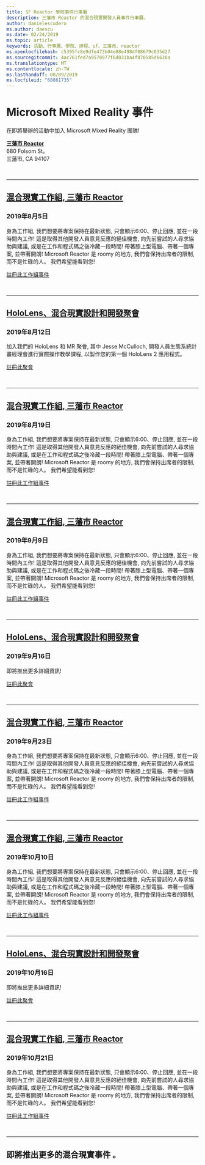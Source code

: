 ```yaml
---
title: SF Reactor 學院事件行事曆
description: 三藩市 Reactor 的混合現實開發人員事件行事曆。
author: danielescudero
ms.author: daescu
ms.date: 02/24/2019
ms.topic: article
keywords: 活動、行事曆、學院、排程、sf、三藩市、reactor
ms.openlocfilehash: c5395fc8e9dfe473b04e88e498df08679c035d27
ms.sourcegitcommit: 4ac761fed7a9570977f6d031ba4f870585d6630a
ms.translationtype: MT
ms.contentlocale: zh-TW
ms.lasthandoff: 08/09/2019
ms.locfileid: "68861735"
---
```

# <a name="microsoft-mixed-reality-events"></a>Microsoft Mixed Reality 事件

在即將舉辦的活動中加入 Microsoft Mixed Reality 團隊!

**[三藩市 Reactor](https://developer.microsoft.com/reactor/#ReactorSF)**<br>
680 Folsom St。<br>
三藩市, CA 94107

<br>

---


## <a name="mixed-reality-workgroup-san-francisco-reactorhttpsemea01safelinksprotectionoutlookcomurlhttps3a2f2fwwwmeetupcom2fhololens-mr2fdata027c017cdaescu40microsoftcom7ca8ddee063b7949a9992308d6903e62b07c72f988bf86f141af91ab2d7cd011db477c17c07c636854994961124360sdataymnaaiwvxij700mo9gj2boz4w82bgkdjdhijhytfczcfu3dreserved0"></a>[混合現實工作組, 三藩市 Reactor](https://emea01.safelinks.protection.outlook.com/?url=https%3A%2F%2Fwww.meetup.com%2Fhololens-mr%2F&data=02%7C01%7Cdaescu%40microsoft.com%7Ca8ddee063b7949a9992308d6903e62b0%7C72f988bf86f141af91ab2d7cd011db47%7C1%7C0%7C636854994961124360&sdata=YmnAAiWVxIJ700mO9gj%2BOz4W8%2BgKDjDhiJhYtfCzCFU%3D&reserved=0)
### <a name="august-5-2019"></a>2019年8月5日
身為工作組, 我們想要將專案保持在最新狀態, 只會顯示6:00、停止回應, 並在一段時間內工作! 這是取得其他開發人員意見反應的絕佳機會, 向先前嘗試的人尋求協助與建議, 或是在工作和程式碼之後冷藏一段時間! 帶著膝上型電腦、帶著一個專案, 並帶著開朗! Microsoft Reactor 是 roomy 的地方, 我們會保持出席者的限制, 而不是忙碌的人。 我們希望能看到您!

[註冊此工作組事件](https://emea01.safelinks.protection.outlook.com/?url=https%3A%2F%2Fwww.meetup.com%2Fhololens-mr%2F&data=02%7C01%7Cdaescu%40microsoft.com%7Ca8ddee063b7949a9992308d6903e62b0%7C72f988bf86f141af91ab2d7cd011db47%7C1%7C0%7C636854994961124360&sdata=YmnAAiWVxIJ700mO9gj%2BOz4W8%2BgKDjDhiJhYtfCzCFU%3D&reserved=0)

<br>

---


## <a name="hololens-mixed-reality-design-and-development-meetuphttpswwwmeetupcomhololens-mrevents263232210"></a>[HoloLens、混合現實設計和開發聚會](https://www.meetup.com/hololens-mr/events/263232210/)
### <a name="august-12-2019"></a>2019年8月12日
加入我們的 HoloLens 和 MR 聚會, 其中 Jesse McCulloch, 開發人員生態系統計畫經理會進行實際操作教學課程, 以製作您的第一個 HoloLens 2 應用程式。

[註冊此聚會](https://www.meetup.com/hololens-mr/events/263232210/)

<br>

---


## <a name="mixed-reality-workgroup-san-francisco-reactorhttpsemea01safelinksprotectionoutlookcomurlhttps3a2f2fwwwmeetupcom2fhololens-mr2fdata027c017cdaescu40microsoftcom7ca8ddee063b7949a9992308d6903e62b07c72f988bf86f141af91ab2d7cd011db477c17c07c636854994961124360sdataymnaaiwvxij700mo9gj2boz4w82bgkdjdhijhytfczcfu3dreserved0"></a>[混合現實工作組, 三藩市 Reactor](https://emea01.safelinks.protection.outlook.com/?url=https%3A%2F%2Fwww.meetup.com%2Fhololens-mr%2F&data=02%7C01%7Cdaescu%40microsoft.com%7Ca8ddee063b7949a9992308d6903e62b0%7C72f988bf86f141af91ab2d7cd011db47%7C1%7C0%7C636854994961124360&sdata=YmnAAiWVxIJ700mO9gj%2BOz4W8%2BgKDjDhiJhYtfCzCFU%3D&reserved=0)
### <a name="august-19-2019"></a>2019年8月19日
身為工作組, 我們想要將專案保持在最新狀態, 只會顯示6:00、停止回應, 並在一段時間內工作! 這是取得其他開發人員意見反應的絕佳機會, 向先前嘗試的人尋求協助與建議, 或是在工作和程式碼之後冷藏一段時間! 帶著膝上型電腦、帶著一個專案, 並帶著開朗! Microsoft Reactor 是 roomy 的地方, 我們會保持出席者的限制, 而不是忙碌的人。 我們希望能看到您!

[註冊此工作組事件](https://emea01.safelinks.protection.outlook.com/?url=https%3A%2F%2Fwww.meetup.com%2Fhololens-mr%2F&data=02%7C01%7Cdaescu%40microsoft.com%7Ca8ddee063b7949a9992308d6903e62b0%7C72f988bf86f141af91ab2d7cd011db47%7C1%7C0%7C636854994961124360&sdata=YmnAAiWVxIJ700mO9gj%2BOz4W8%2BgKDjDhiJhYtfCzCFU%3D&reserved=0)

<br>

---


## <a name="mixed-reality-workgroup-san-francisco-reactorhttpsemea01safelinksprotectionoutlookcomurlhttps3a2f2fwwwmeetupcom2fhololens-mr2fdata027c017cdaescu40microsoftcom7ca8ddee063b7949a9992308d6903e62b07c72f988bf86f141af91ab2d7cd011db477c17c07c636854994961124360sdataymnaaiwvxij700mo9gj2boz4w82bgkdjdhijhytfczcfu3dreserved0"></a>[混合現實工作組, 三藩市 Reactor](https://emea01.safelinks.protection.outlook.com/?url=https%3A%2F%2Fwww.meetup.com%2Fhololens-mr%2F&data=02%7C01%7Cdaescu%40microsoft.com%7Ca8ddee063b7949a9992308d6903e62b0%7C72f988bf86f141af91ab2d7cd011db47%7C1%7C0%7C636854994961124360&sdata=YmnAAiWVxIJ700mO9gj%2BOz4W8%2BgKDjDhiJhYtfCzCFU%3D&reserved=0)
### <a name="september-9-2019"></a>2019年9月9日
身為工作組, 我們想要將專案保持在最新狀態, 只會顯示6:00、停止回應, 並在一段時間內工作! 這是取得其他開發人員意見反應的絕佳機會, 向先前嘗試的人尋求協助與建議, 或是在工作和程式碼之後冷藏一段時間! 帶著膝上型電腦、帶著一個專案, 並帶著開朗! Microsoft Reactor 是 roomy 的地方, 我們會保持出席者的限制, 而不是忙碌的人。 我們希望能看到您!

[註冊此工作組事件](https://emea01.safelinks.protection.outlook.com/?url=https%3A%2F%2Fwww.meetup.com%2Fhololens-mr%2F&data=02%7C01%7Cdaescu%40microsoft.com%7Ca8ddee063b7949a9992308d6903e62b0%7C72f988bf86f141af91ab2d7cd011db47%7C1%7C0%7C636854994961124360&sdata=YmnAAiWVxIJ700mO9gj%2BOz4W8%2BgKDjDhiJhYtfCzCFU%3D&reserved=0)

<br>

---


## <a name="hololens-mixed-reality-design-and-development-meetuphttpswwwmeetupcomhololens-mr"></a>[HoloLens、混合現實設計和開發聚會](https://www.meetup.com/hololens-mr/)
### <a name="september-16-2019"></a>2019年9月16日
即將推出更多詳細資訊!

[註冊此聚會](https://www.meetup.com/hololens-mr/)

<br>

---


## <a name="mixed-reality-workgroup-san-francisco-reactorhttpsemea01safelinksprotectionoutlookcomurlhttps3a2f2fwwwmeetupcom2fhololens-mr2fdata027c017cdaescu40microsoftcom7ca8ddee063b7949a9992308d6903e62b07c72f988bf86f141af91ab2d7cd011db477c17c07c636854994961124360sdataymnaaiwvxij700mo9gj2boz4w82bgkdjdhijhytfczcfu3dreserved0"></a>[混合現實工作組, 三藩市 Reactor](https://emea01.safelinks.protection.outlook.com/?url=https%3A%2F%2Fwww.meetup.com%2Fhololens-mr%2F&data=02%7C01%7Cdaescu%40microsoft.com%7Ca8ddee063b7949a9992308d6903e62b0%7C72f988bf86f141af91ab2d7cd011db47%7C1%7C0%7C636854994961124360&sdata=YmnAAiWVxIJ700mO9gj%2BOz4W8%2BgKDjDhiJhYtfCzCFU%3D&reserved=0)
### <a name="september-23-2019"></a>2019年9月23日
身為工作組, 我們想要將專案保持在最新狀態, 只會顯示6:00、停止回應, 並在一段時間內工作! 這是取得其他開發人員意見反應的絕佳機會, 向先前嘗試的人尋求協助與建議, 或是在工作和程式碼之後冷藏一段時間! 帶著膝上型電腦、帶著一個專案, 並帶著開朗! Microsoft Reactor 是 roomy 的地方, 我們會保持出席者的限制, 而不是忙碌的人。 我們希望能看到您!

[註冊此工作組事件](https://emea01.safelinks.protection.outlook.com/?url=https%3A%2F%2Fwww.meetup.com%2Fhololens-mr%2F&data=02%7C01%7Cdaescu%40microsoft.com%7Ca8ddee063b7949a9992308d6903e62b0%7C72f988bf86f141af91ab2d7cd011db47%7C1%7C0%7C636854994961124360&sdata=YmnAAiWVxIJ700mO9gj%2BOz4W8%2BgKDjDhiJhYtfCzCFU%3D&reserved=0)

<br>

---


## <a name="mixed-reality-workgroup-san-francisco-reactorhttpsemea01safelinksprotectionoutlookcomurlhttps3a2f2fwwwmeetupcom2fhololens-mr2fdata027c017cdaescu40microsoftcom7ca8ddee063b7949a9992308d6903e62b07c72f988bf86f141af91ab2d7cd011db477c17c07c636854994961124360sdataymnaaiwvxij700mo9gj2boz4w82bgkdjdhijhytfczcfu3dreserved0"></a>[混合現實工作組, 三藩市 Reactor](https://emea01.safelinks.protection.outlook.com/?url=https%3A%2F%2Fwww.meetup.com%2Fhololens-mr%2F&data=02%7C01%7Cdaescu%40microsoft.com%7Ca8ddee063b7949a9992308d6903e62b0%7C72f988bf86f141af91ab2d7cd011db47%7C1%7C0%7C636854994961124360&sdata=YmnAAiWVxIJ700mO9gj%2BOz4W8%2BgKDjDhiJhYtfCzCFU%3D&reserved=0)
### <a name="october-10-2019"></a>2019年10月10日
身為工作組, 我們想要將專案保持在最新狀態, 只會顯示6:00、停止回應, 並在一段時間內工作! 這是取得其他開發人員意見反應的絕佳機會, 向先前嘗試的人尋求協助與建議, 或是在工作和程式碼之後冷藏一段時間! 帶著膝上型電腦、帶著一個專案, 並帶著開朗! Microsoft Reactor 是 roomy 的地方, 我們會保持出席者的限制, 而不是忙碌的人。 我們希望能看到您!

[註冊此工作組事件](https://emea01.safelinks.protection.outlook.com/?url=https%3A%2F%2Fwww.meetup.com%2Fhololens-mr%2F&data=02%7C01%7Cdaescu%40microsoft.com%7Ca8ddee063b7949a9992308d6903e62b0%7C72f988bf86f141af91ab2d7cd011db47%7C1%7C0%7C636854994961124360&sdata=YmnAAiWVxIJ700mO9gj%2BOz4W8%2BgKDjDhiJhYtfCzCFU%3D&reserved=0)

<br>

---


## <a name="hololens-mixed-reality-design-and-development-meetuphttpswwwmeetupcomhololens-mr"></a>[HoloLens、混合現實設計和開發聚會](https://www.meetup.com/hololens-mr/)
### <a name="october-16-2019"></a>2019年10月16日
即將推出更多詳細資訊!

[註冊此聚會](https://www.meetup.com/hololens-mr/)

<br>

---

## <a name="mixed-reality-workgroup-san-francisco-reactorhttpsemea01safelinksprotectionoutlookcomurlhttps3a2f2fwwwmeetupcom2fhololens-mr2fdata027c017cdaescu40microsoftcom7ca8ddee063b7949a9992308d6903e62b07c72f988bf86f141af91ab2d7cd011db477c17c07c636854994961124360sdataymnaaiwvxij700mo9gj2boz4w82bgkdjdhijhytfczcfu3dreserved0"></a>[混合現實工作組, 三藩市 Reactor](https://emea01.safelinks.protection.outlook.com/?url=https%3A%2F%2Fwww.meetup.com%2Fhololens-mr%2F&data=02%7C01%7Cdaescu%40microsoft.com%7Ca8ddee063b7949a9992308d6903e62b0%7C72f988bf86f141af91ab2d7cd011db47%7C1%7C0%7C636854994961124360&sdata=YmnAAiWVxIJ700mO9gj%2BOz4W8%2BgKDjDhiJhYtfCzCFU%3D&reserved=0)
### <a name="october-21-2019"></a>2019年10月21日
身為工作組, 我們想要將專案保持在最新狀態, 只會顯示6:00、停止回應, 並在一段時間內工作! 這是取得其他開發人員意見反應的絕佳機會, 向先前嘗試的人尋求協助與建議, 或是在工作和程式碼之後冷藏一段時間! 帶著膝上型電腦、帶著一個專案, 並帶著開朗! Microsoft Reactor 是 roomy 的地方, 我們會保持出席者的限制, 而不是忙碌的人。 我們希望能看到您!

[註冊此工作組事件](https://emea01.safelinks.protection.outlook.com/?url=https%3A%2F%2Fwww.meetup.com%2Fhololens-mr%2F&data=02%7C01%7Cdaescu%40microsoft.com%7Ca8ddee063b7949a9992308d6903e62b0%7C72f988bf86f141af91ab2d7cd011db47%7C1%7C0%7C636854994961124360&sdata=YmnAAiWVxIJ700mO9gj%2BOz4W8%2BgKDjDhiJhYtfCzCFU%3D&reserved=0)

<br>

---

## <a name="more-mixed-reality-events-coming-soon"></a>即將推出更多的混合現實事件 。
